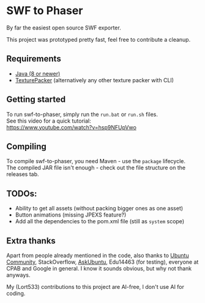 # SWF to Phaser
By far the easiest open source SWF exporter.

This project was prototyped pretty fast, feel free to contribute a cleanup.

## Requirements
- [Java \(8 or newer\)](https://adoptium.net/temurin/releases?version=8)
- [TexturePacker](https://www.codeandweb.com/texturepacker) (alternatively any other texture packer with CLI)

## Getting started
To run swf-to-phaser, simply run the `run.bat` or `run.sh` files.\
See this video for a quick tutorial:\
https://www.youtube.com/watch?v=hsp9NFUpVwo

## Compiling
To compile swf-to-phaser, you need Maven - use the `package` lifecycle.\
The compiled JAR file isn't enough - check out the file structure on the releases tab.

## TODOs:
- Ability to get all assets (without packing bigger ones as one asset)
- Button animations (missing JPEXS feature?)
- Add all the dependencies to the pom.xml file (still as `system` scope)

## Extra thanks
Apart from people already mentioned in the code, also thanks to [Ubuntu Community](https://help.ubuntu.com/community/Beginners/BashScripting), StackOverflow, [AskUbuntu](https://askubuntu.com/a/108260), Edu14463 (for testing), everyone at CPAB and Google in general. I know it sounds obvious, but why not thank anyways.

My (Lort533) contributions to this project are AI-free, I don't use AI for coding.
